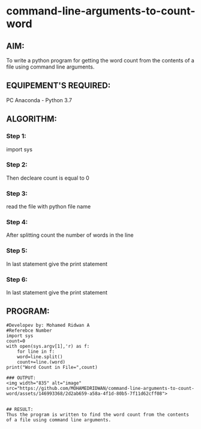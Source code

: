 # command-line-arguments-to-count-word
## AIM:
To write a python program for getting the word count from the contents of a file using command line arguments.
## EQUIPEMENT'S REQUIRED: 
PC
Anaconda - Python 3.7
## ALGORITHM: 
### Step 1:
import sys
### Step 2: 
Then decleare count is equal to 0
### Step 3: 
read the file with python file name
### Step 4:  
After splitting count the number of words in the line
### Step 5: 
In last statement give the print statement
### Step 6: 
In last statement give the print statement
## PROGRAM:
```
#Developev by: Mohamed Ridwan A
#Referebce Number
import sys
count=0
with open(sys.argv[1],'r) as f:
    for line in f:
    word=line.split()
    count+=line.(word)
print("Word Count in File=",count)

### OUTPUT:
<img width="835" alt="image" src="https://github.com/MOHAMEDRIDWAN/command-line-arguments-to-count-word/assets/146993368/2d2ab659-a58a-4f1d-80b5-7f11d62cff08">


## RESULT:
Thus the program is written to find the word count from the contents of a file using command line arguments.
